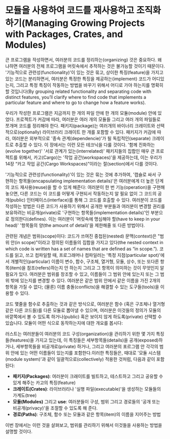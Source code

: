 
# 모듈을 사용하여 코드를 재사용하고 조직화하기(Managing Growing Projects with Packages, Crates, and Modules)

큰 프로그램을 작성하면서, 여러분의 코드를 정리하는(organizing) 것은 중요하다. 왜냐하면 여러분의 전체 프로그램을 머릿속에서 추적하는 것은 불가능할 것이기 때문이다. '기능적으로 관련성(functionality)'이 있는 것은 묶고, 상이한 특징(feature)을 가지고 있는 코드는 분리하면서, 여러분은 특정한 특징을 제공하는(implement) 코드가 어디있는지, 그리고 특정 특징이 작동하는 방법을 바꾸기 위해서 어디로 가야 하는지를 명확히 할 것입니다(By grouping related functionality and separating code with distinct features, you’ll clarify where to find code that implements a particular feature and where to go to change how a feature works).

우리가 작성한 프로그램은 지금까지 한 개의 파일 안에 한 개의 모듈(module) 안에 있었다. 프로젝트가 커감에 따라, 여러분은 여러 개의 모듈들 그리고 여러 개의 파일들로 쪼개며 코드를 정리해야 한다. 패키지(package)는 여러개의 바이너리 크레이트와 선택적으로(optionally) 라이브러리 크래이트 한 개를 포함할 수 있다. 패키지가 커감에 따라, 여러분은 외부적으로 '종속 관계(dependencie)'가 될 독립적인(separate) 크레이트로 추출할 수 있다. 이 장에서는 이런 모든 테크닉을 다룰 것이다. '함께 진화하는(evolve together)' '서로 관계가 있는(interrelated)' 패키지들의 집합인 매우 큰 프로젝트를 위해서, 카고(Cargo)는 '작업 공간(workspaces)'을 제공하는데, 이는 우리가 14장 “카고 작업 공간(Cargo Workspaces)”이라는 절(section)에서 다를 것이다.

'기능적으로 관련성(functionality)'이 있는 것은 묶는 것에 추가하여, '캡슐로 싸서 구현하는 항목들(encapsulating implementation details)'은 여러분에게 더 높은 단계의 코드 재사용(reuse)을 할 수 있게 해준다: 여러분이 한 번 기능(operation)을 구현해 놓으면, 다른 코드는 이 코드를 어떻게 구현되서 작동하는지 알 필요 없이 그 코드의 공개(public) 인터페이스(interface)를 통해 그 코드를 호출할 수 있다. 여러분이 코드를 작성하는 방법은 다른 코드가 사용하기 위해서 공개한 부분들과 여러분이 변경할 권리를 보유하려는 비공개(private)로 '구현하는 항목들(implementation details)'인 부분으로 정의한다(defines). 이는 여러분이 '머릿속에 명심해야 할(have to keep in your head)' '항목들의 양(the amount of detail)'을 제한해줄 또 다른 방법이다.

관련된 개념은 범위(scope)이다: 코드가 쓰여진 중첩된(nested) 문맥(context)은 "범위 안(in scope)"이라고 정의된 이름들의 집합을 가지고 있다(the nested context in which code is written has a set of names that are defined as “in scope.”). 코드를 읽고, 쓰고 컴파일할 때, 프로그래머나 컴파일러는 '특정 지점(particular spot)'에서  개별적인(particular) 이름이 변수, 함수, 구조체, 열거형, 모듈, 상수, 또는 또다른 항목(item)을 참조(refers)하는지 안 하는지 그리고 그 항목이 의미하는 것이 무엇인지 알 필요가 있다. 여러분은 범위를 창조할 수 있고, 이름들이 그 범위 안에 있는지 또는 그 범위 밖에 있는지를 변경할 수 있다. 여러분은 같은 범위 안에서 같은 이름을 가진 2개의 항목을 가질 수 없다; (물론) 이름 충돌(conflicts)을 해결할 수 있는 도구들(tools)을 이용할 수 있다.

코드 몇줄을 함수로 추출하는 것과 같은 방식으로, 여러분은 함수 (혹은 구조체나 열거형 같은 다른 코드들)를 다른 모듈로 뽑아낼 수 있으며, 여러분은 이것들의 정의가 모듈의 바깥쪽에서 볼 수 있도록 하거나(public) 혹은 보이지 않게 하도록(private) 선택할 수 있습니다. 모듈이 어떤 식으로 동작하는지에 대한 개요를 봅시다:

러스트는 여러분들이 여러분의 코드 구성(organization)을 관리하기 위한 몇 가지 특징들(features)을 가지고 있는데, 이 특징들은 세부항목들(details)을 공개(exposed)하거나, 세부항목들을 비공개로(private) 하거나, 그리고 여러분의 포르그램 안 각각의 범위 안에 있는 어떤 이름들이 있는지를 포함한다.이러한 특징들은, 때대로 '모듈 시스템(module system)'과 같이 일괄적으로(collectively) 적용한 것처럼, 다음과 같이 포함된다:

- **패키지(Packages)**: 여러분이 크래이트를 빌트하고, 테스트하고 그리고 공유할 수 있게 해주는 카고의 특징(feature)
- **크레이트(Crates)**: 라이브러리나 '실행 파일(executable)'을 생성하는 모듈들의 가계도(tree)
- **모듈(Modules)** 그리고 **use**: 여러분들이 구성, 범위 그리고 경로들의 '공개 또는 비공개(privacy)'을 조절할 수 있도록 해 준다.
- **경로(Paths)**: 구조체, 함수 또는 모듈과 같은 항목(item)의 이름을 지어주는 방법

이번 장에서는 이런 것을 살펴보고, 범위를 관리하기 위해서 이것들을 사용하는 방법을 설명할 것이다.
